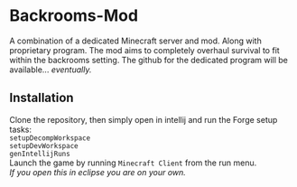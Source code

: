 # Backrooms-Mod
A combination of a dedicated Minecraft server and mod. Along with proprietary program. The mod aims to completely overhaul survival to fit within the backrooms setting. The github for the dedicated program will be available... *eventually.*
## Installation
Clone the repository, then simply open in intellij and run the Forge setup tasks:\
`setupDecompWorkspace`\
`setupDevWorkspace`\
`genIntellijRuns`\
Launch the game by running `Minecraft Client` from the run menu.\
*If you open this in eclipse you are on your own.*